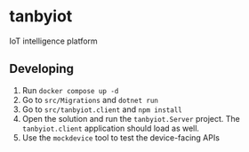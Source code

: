 # tanbyiot

IoT intelligence platform

## Developing

1. Run `docker compose up -d`
2. Go to `src/Migrations` and `dotnet run`
3. Go to `src/tanbyiot.client` and `npm install`
4. Open the solution and run the `tanbyiot.Server` project. The `tanbyiot.client` application should load as well.
5. Use the `mockdevice` tool to test the device-facing APIs
